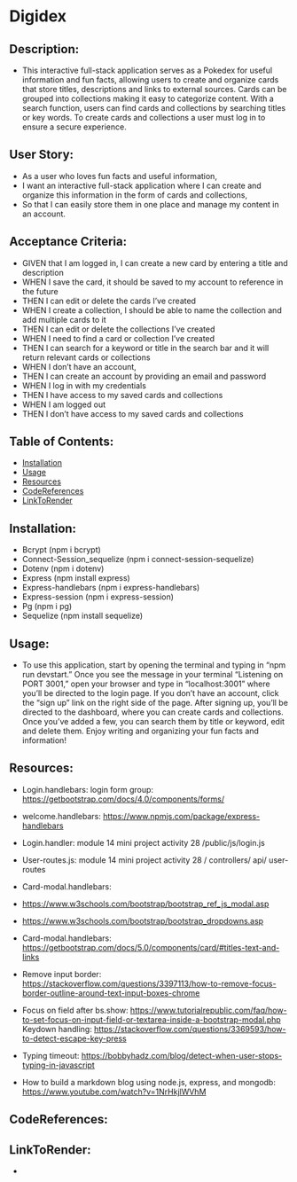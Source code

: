 # Digidex

## Description: 
- This interactive full-stack application serves as a Pokedex for useful information and fun facts, allowing users to create and organize cards that store titles, descriptions and links to external sources. Cards can be grouped into collections making it easy to categorize content. With a search function, users can find cards and collections by searching titles or key words. To create cards and collections a user must log in to ensure a secure experience. 

## User Story:
- As a user who loves fun facts and useful information,
- I want an interactive full-stack application where I can create and organize this information in the form of cards and collections,
- So that I can easily store them in one place and manage my content in an account.

## Acceptance Criteria:
- GIVEN that I am  logged in, I can create a new card by entering a title and description
- WHEN I save the card, it should be saved to my account to reference in the future
- THEN I can edit or delete the cards I’ve created
- WHEN I create a collection, I should be able to name the collection and add multiple cards to it
- THEN I can edit or delete the collections I’ve created 
- WHEN I need to find a card or collection I’ve created
- THEN I can search for a keyword or title in the search bar and it will return relevant cards or collections
- WHEN I don’t have an account, 
- THEN I can create an account by providing an email and password
- WHEN I log in with my credentials
- THEN I have access to my saved cards and collections
- WHEN I am logged out
- THEN I don’t have access to my saved cards and collections

## Table of Contents:
- [Installation](#installation)
- [Usage](#usage)
- [Resources](#resources)
- [CodeReferences](#codereferences)
- [LinkToRender](#linktorender)

## Installation:
- Bcrypt (npm i bcrypt)
- Connect-Session_sequelize (npm i connect-session-sequelize)
- Dotenv (npm i dotenv)
- Express (npm install express)
- Express-handlebars (npm i express-handlebars)
- Express-session (npm i express-session)
- Pg (npm i pg)
- Sequelize (npm install sequelize)

## Usage:
- To use this application, start by opening the terminal and typing in “npm run devstart.” Once you see the message in your terminal “Listening on PORT 3001,” open your browser and type in “localhost:3001” where you’ll be directed to the login page. If you don’t have an account, click the “sign up” link on the right side of the page. After signing up, you’ll be directed to the dashboard, where you can create cards and collections. Once you’ve added a few, you can search them by title or keyword, edit and delete them. Enjoy writing and organizing your fun facts and information! 

## Resources:
- Login.handlebars: login form group: https://getbootstrap.com/docs/4.0/components/forms/ 
- welcome.handlebars: https://www.npmjs.com/package/express-handlebars 
- Login.handler: module 14 mini project activity 28 /public/js/login.js
- User-routes.js: module 14 mini project activity 28 / controllers/ api/ user-routes
- Card-modal.handlebars: 
- https://www.w3schools.com/bootstrap/bootstrap_ref_js_modal.asp 
- https://www.w3schools.com/bootstrap/bootstrap_dropdowns.asp 
- Card-modal.handlebars: https://getbootstrap.com/docs/5.0/components/card/#titles-text-and-links 

- Remove input border: https://stackoverflow.com/questions/3397113/how-to-remove-focus-border-outline-around-text-input-boxes-chrome
- Focus on field after bs.show: https://www.tutorialrepublic.com/faq/how-to-set-focus-on-input-field-or-textarea-inside-a-bootstrap-modal.php
Keydown handling: https://stackoverflow.com/questions/3369593/how-to-detect-escape-key-press 
- Typing timeout: https://bobbyhadz.com/blog/detect-when-user-stops-typing-in-javascript
- How to build a markdown blog using node.js, express, and mongodb: https://www.youtube.com/watch?v=1NrHkjlWVhM

## CodeReferences: 


## LinkToRender:
- 
